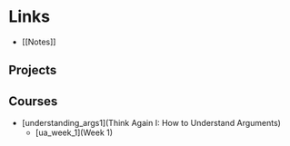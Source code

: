 
# Links
  - [[Notes]]

## Projects

## Courses
 * [understanding_args1](Think Again I: How to Understand Arguments)
    - [ua_week_1](Week 1)
